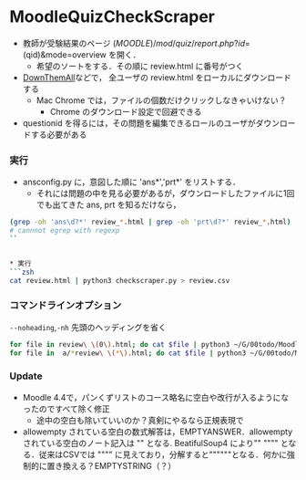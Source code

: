 # MoodleQuizCheckScraper

* 教師が受験結果のページ $(MOODLE)/mod/quiz/report.php?id=$(qid)&mode=overview を開く．
  * 希望のソートをする．その順に review.html に番号がつく
* [DownThemAll](https://chromewebstore.google.com/detail/downthemall/nljkibfhlpcnanjgbnlnbjecgicbjkge?hl=ja&pli=1)などで， 全ユーザの review.html をローカルにダウンロードする
  * Mac Chrome では，ファイルの個数だけクリックしなきゃいけない？
     * Chrome のダウンロード設定で回避できる
* questionid を得るには，その問題を編集できるロールのユーザがダウンロードする必要がある

### 実行

* ansconfig.py に，意図した順に 'ans*','prt*' をリストする．
  * それには問題の中を見る必要があるが，ダウンロードしたファイルに1回でも出てきた ans, prt を知るだけなら，
```sh
(grep -oh 'ans\d?*' review_*.html | grep -oh 'prt\d?*' review_*.html) | sort |uniq
# cannnot egrep with regexp
``


* 実行
```zsh
cat review.html | python3 checkscraper.py > review.csv
```



### コマンドラインオプション
`--noheading`,`-nh` 先頭のヘッディングを省く


```zsh
for file in review\ \(0\).html; do cat $file | python3 ~/G/00todo/MoodleQuizCheckScraper/checkscraper.py ; done  | head -n 1 > a.csv
for file in  a/*review\ \(*\).html; do cat $file | python3 ~/G/00todo/MoodleQuizCheckScraper/checkscraper.py -nh ; done  >> a.csv
```


### Update
* Moodle 4.4で，パンくずリストのコース略名に空白や改行が入るようになったのですべて除く修正
  * 途中の空白も除いていいのか？真剣にやるなら正規表現で
* allowempty されている空白の数式解答は，EMPTYANSWER．allowempty されている空白のノート記入は &quot;&quot; となる. BeatifulSoup4 により&quot;&quot; "\"\"" となる．従来はCSVでは """" に見えており，分解すると""""""となる．何かに強制的に置き換える？EMPTYSTRING（？）
